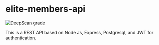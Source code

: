 # elite-members-api

[![DeepScan grade](https://deepscan.io/api/teams/6051/projects/7911/branches/87930/badge/grade.svg)](https://deepscan.io/dashboard#view=project&tid=6051&pid=7911&bid=87930)

This is a REST API based on Node Js, Express, Postgresql, and JWT for authentication.